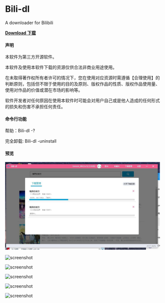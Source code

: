 # Bili-dl

A downloader for Bilibili

**[Download 下载](https://github.com/xuan525/Bili-dl/releases)**

#### 声明

本软件为第三方开源软件。

本软件及使用本软件下载的资源仅供合法非商业用途使用。

在未取得著作权所有者许可的情况下，您在使用对应资源时需遵循【合理使用】的判断原则，包括但不限于使用的目的及原则、版权作品的性质、版权作品使用量、使用对作品的价值或潜在市场的影响等。

软件开发者对任何原因在使用本软件时可能会对用户自己或是他人造成的任何形式的损失和伤害不承担任何责任。

#### 命令行功能

帮助：Bili-dl -?

完全卸载: Bili-dl -uninstall

#### 预览

![screenshot](screenshots/0.jpg)

![screenshot](screenshots/1.png)

![screenshot](screenshots/2.png)

![screenshot](screenshots/3.png)

![screenshot](screenshots/4.png)

![screenshot](screenshots/5.png)